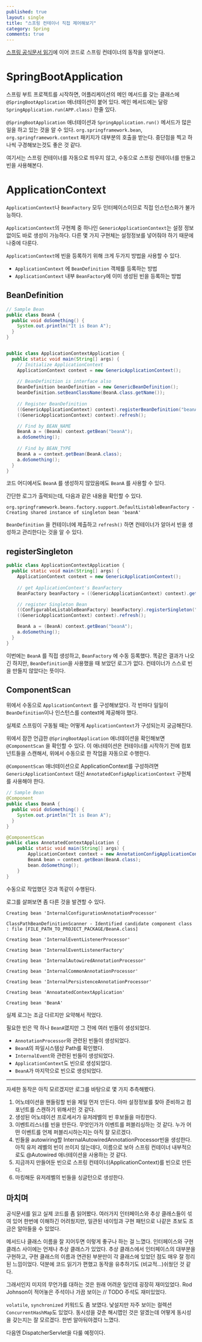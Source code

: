 ```yaml
---
published: true
layout: single
title: "스프링 컨테이너 직접 제어해보기"
category: Spring
comments: true
---
```


[스프링 공식문서 읽기](/spring/spring-official-di/)에 이어 코드로 스프링 컨테이너의 동작을 알아본다.

# SpringBootApplication

스프링 부트 프로젝트를 시작하면, 어플리케이션의 메인 메서드를 갖는 클래스에 `@SpringBootApplication` 애너테이션이 붙어 있다. 메인 메서드에는 달랑 `SpringApplication.run(APP.class)` 한줄 있다. 

`@SpringBootApplication` 애너테이션과 `SpringApplication.run()` 메서드가 많은 일을 하고 있는 것을 알 수 있다. `org.springframework.bean`, `org.springframework.context` 패키지가 대부분의 호출을 받는다. 중단점을 찍고 하나씩 구경해보는것도 좋은 것 같다. 

여기서는 스프링 컨테이너를 자동으로 띄우지 않고, 수동으로 스프링 컨테이너를 만들고 빈을 사용해본다.

# ApplicationContext

`ApplicationContext`나 `BeanFactory` 모두 인터페이스이므로 직접 인스턴스화가 불가능하다. 

`ApplicationContext`의 구현체 중 하나인 `GenericApplicationContext`는 설정 정보 없이도 바로 생성이 가능하다. 다른 몇 가지 구현체는 설정정보를 넣어줘야 하기 때문에 나중에 다룬다.

`ApplicationContext`에 빈을 등록하기 위해 크게 두가지 방법을 사용할 수 있다.

- `ApplicationContext` 에 `BeanDefinition` 객체를 등록하는 방법
- `ApplicationContext` 내부 `BeanFactory`에 이미 생성된 빈을 등록하는 방법

## BeanDefinition

```java
// Sample Bean
public class BeanA {
  public void doSomething() {
    System.out.println("It is Bean A");
  }
}


public class ApplicationContextApplication {
  public static void main(String[] args) {
    // Initialize ApplicationContext
    ApplicationContext context = new GenericApplicationContext();
    
    // BeanDefinition is interface also
    BeanDefinition beanDefinition = new GenericBeanDefinition();
    beanDefinition.setBeanClassName(BeanA.class.getName());
    
    // Register BeanDefinition
    ((GenericApplicationContext) context).registerBeanDefinition("beanA", beanDefinition);
    ((GenericApplicationContext) context).refresh();

    // Find by BEAN_NAME
    BeanA a = (BeanA) context.getBean("beanA");
    a.doSomething();
    
    // Find by BEAN_TYPE
    BeanA a = context.getBean(BeanA.class);
    a.doSomething();
  }
}
```

코드 어디에서도 `BeanA` 를 생성하지 않았음에도 `BeanA` 를 사용할 수 있다.

간단한 로그가 출력되는데, 다음과 같은 내용을 확인할 수 있다.

```
org.springframework.beans.factory.support.DefaultListableBeanFactory - Creating shared instance of singleton bean 'beanA'
```

`BeanDefinition` 을 컨테이너에 제출하고 `refresh()` 하면 컨테이너가 알아서 빈을 생성하고 관리한다는 것을 알 수 있다.

## registerSingleton

```java
public class ApplicationContextApplication {
  public static void main(String[] args) {
    ApplicationContext context = new GenericApplicationContext();
    
    // get ApplicationContext's BeanFactory
    BeanFactory beanFactory = ((GenericApplicationContext) context).getBeanFactory();

    // register Singleton Bean
    ((ConfigurableListableBeanFactory) beanFactory).registerSingleton("beanA", new BeanA());
    ((GenericApplicationContext) context).refresh();

    BeanA a = (BeanA) context.getBean("beanA");
    a.doSomething();
  }
}

```

이번에는 `BeanA` 를 직접 생성하고, `BeanFactory` 에 수동 등록했다. 똑같은 결과가 나오긴 하지만, `BeanDefinition`을 사용했을 때 보았던 로그가 없다. 컨테이너가 스스로 빈을 만들지 않았다는 뜻이다.


## ComponentScan

위에서 수동으로 `ApplicationContext` 를 구성해보았다. 각 빈마다 일일이 `BeanDefinition`이나 인스턴스를 context에 제공해야 했다.

실제로 스프링이 구동될 때는 어떻게 `ApplicationContext`가 구성되는지 궁금해진다.

위에서 잠깐 언급한 `@SpringBootApplication` 애너테이션을 확인해보면 `@ComponentScan` 을 확인할 수 있다. 이 애너테이션은 컨테이너를 시작하기 전에 컴포넌트들을 스캔해서, 위에서 수동으로 한 작업을 자동으로 수행한다.

`@ComponentScan` 애너테이션으로 ApplicationContext를 구성하려면 `GenericApplicationContext` 대신 `AnnotatedConfigApplicationContext` 구현체를 사용해야 한다.

```java
// Sample Bean
@Component
public class BeanA {
  public void doSomething() {
    System.out.println("It is Bean A");
  }
}

@ComponentScan
public class AnnotatedContextApplication {
    public static void main(String[] args) {
        ApplicationContext context = new AnnotationConfigApplicationContext(AnnotatedContextApplication.class);
        BeanA bean = context.getBean(BeanA.class);
        bean.doSomething();
    }
}
```

수동으로 작업했던 것과 똑같이 수행된다. 

로그를 살펴보면 좀 다른 것을 발견할 수 있다.

```
Creating bean 'InternalConfigurationAnnotationProcessor'

ClassPathBeanDefinitionScanner - Identified candidate component class : file [FILE_PATH_TO_PROJECT_PACKAGE/BeanA.class]

Creating bean 'InternalEventListenerProcessor'

Creating bean 'InternalEventListenerFactory'

Creating bean 'InternalAutowiredAnnotationProcessor'

Creating bean 'InternalCommonAnnotationProcessor'

Creating bean 'InternalPersistenceAnnotationProcessor'

Creating bean 'AnnoatatedContextApplication'

Creating bean 'BeanA'
```

실제 로그는 조금 다르지만 요약해서 적었다.

필요한 빈은 딱 하나 `BeanA`였지만 그 전에 여러 빈들이 생성되었다. 

- `AnnotationProcessor`와 관련된 빈들이 생성되었다.
- `BeanA`의 파일시스템상 Path를 확인했다.
- `InternalEvent`와 관련된 빈들이 생성되었다.
- `ApplicationContext`도 빈으로 생성되었다.
- `BeanA`가 마지막으로 빈으로 생성되었다.

---

자세한 동작은 아직 모르겠지만 로그를 바탕으로 몇 가지 추측해봤다.

1. 어노테이션을 핸들링할 빈을 제일 먼저 만든다. 아마 설정정보를 찾아 준비하고 컴포넌트를 스캔하기 위해서인 것 같다.
2. 생성된 어노테이션 프로세서가 유저레벨의 빈 후보들을 마킹한다.
3. 이벤트리스너를 빈을 만든다. 무엇인가가 이벤트를 퍼블리싱하는 것 같다. 누가 어떤 이벤트를 언제 퍼블리시하는지는 아직 잘 모르겠다.
4. 빈들을 autowiring할 InternalAutowiredAnnotationProcessor빈을 생성한다. 아직 유저 레벨의 빈이 쓰이지 않는데다, 이름으로 보아 스프링 컨테이너 내부적으로도 @Autowired 애너테이션을 사용하는 것 같다.
5. 지금까지 만들어둔 빈으로 스프링 컨테이너(ApplicationContext)를 빈으로 만든다.
6. 마킹해둔 유저레벨의 빈들을 싱글턴으로 생성한다.



## 마치며

공식문서를 읽고 실제 코드를 좀 읽어봤다. 여러가지 인터페이스와 추상 클래스들이 섞여 있어 한번에 이해하긴 어려웠지만, 일관된 네이밍과 구현 패턴으로 나같은 초보도 조금은 알아들을 수 있었다.

메서드나 클래스 이름을 잘 지어두면 이렇게 좋구나 하는 걸 느꼈다. 인터페이스와 구현 클래스 사이에는 언제나 추상 클래스가 있었다. 추상 클래스에서 인터페이스의 대부분을 구현하고, 구현 클래스의 이름과 연관된 부분만이 각 클래스에 있었던 점도 매우 잘 정리된 느낌이었다. 덕분에 코드 읽기가 편했고 동작을 유추하기도 (비교적...)쉬웠던 것 같다.

그래서인지 미지의 무언가를 대하는 것은 원래 어려운 일인데 굉장히 재미있었다. Rod Johnson이 적어놓은 주석이나 가끔 보이는 // TODO 주석도 재미있었다.

`volatile`, `synchronized` 키워드도 좀 보였다. 낯설지만 자주 보이는 컬렉션 `ConcurrentHashMap`도 있었다. 동시성을 갖춘 해시맵인 것은 알겠는데 어떻게 동시성을 갖는지는 잘 모르겠다. 한번 알아둬야겠다 느꼈다.

다음엔 DispatcherServlet을 다룰 예정이다.
